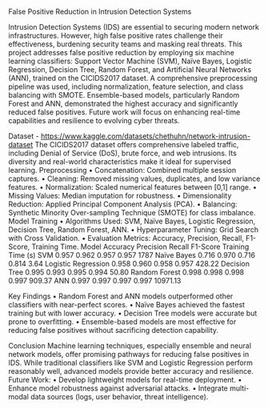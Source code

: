 False Positive Reduction in Intrusion Detection Systems

Intrusion Detection Systems (IDS) are essential to securing modern network infrastructures. However, high false positive rates challenge their effectiveness, burdening security teams and masking real threats. This project addresses false positive reduction by employing six machine learning classifiers: Support Vector Machine (SVM), Naïve Bayes, Logistic Regression, Decision Tree, Random Forest, and Artificial Neural Networks (ANN), trained on the CICIDS2017 dataset. A comprehensive preprocessing pipeline was used, including normalization, feature selection, and class balancing with SMOTE. Ensemble-based models, particularly Random Forest and ANN, demonstrated the highest accuracy and significantly reduced false positives. Future work will focus on enhancing real-time capabilities and resilience to evolving cyber threats.

Dataset - https://www.kaggle.com/datasets/chethuhn/network-intrusion-dataset
The CICIDS2017 dataset offers comprehensive labeled traffic, including Denial of Service (DoS), brute force, and web intrusions. Its diversity and real-world characteristics make it ideal for supervised learning.
Preprocessing
•	Concatenation: Combined multiple session captures.
•	Cleaning: Removed missing values, duplicates, and low variance features.
•	Normalization: Scaled numerical features between [0,1] range.
•	Missing Values: Median imputation for robustness.
•	Dimensionality Reduction: Applied Principal Component Analysis (PCA).
•	Balancing: Synthetic Minority Over-sampling Technique (SMOTE) for class imbalance.
Model Training
•	Algorithms Used: SVM, Naïve Bayes, Logistic Regression, Decision Tree, Random Forest, ANN.
•	Hyperparameter Tuning: Grid Search with Cross Validation.
•	Evaluation Metrics: Accuracy, Precision, Recall, F1-Score, Training Time.
Model	Accuracy	Precision	Recall	F1-Score	Training Time (s)
SVM	0.957	0.962	0.957	0.957	1787
Naïve Bayes	0.716	0.970	0.716	0.814	3.64
Logistic Regression	0.958	0.960	0.958	0.957	428.22
Decision Tree	0.995	0.993	0.995	0.994	50.80
Random Forest	0.998	0.998	0.998	0.997	909.37
ANN	0.997	0.997	0.997	0.997	10971.13

Key Findings
•	Random Forest and ANN models outperformed other classifiers with near-perfect scores.
•	Naïve Bayes achieved the fastest training but with lower accuracy.
•	Decision Tree models were accurate but prone to overfitting.
•	Ensemble-based models are most effective for reducing false positives without sacrificing detection capability.

Conclusion
Machine learning techniques, especially ensemble and neural network models, offer promising pathways for reducing false positives in IDS. While traditional classifiers like SVM and Logistic Regression perform reasonably well, advanced models provide better accuracy and resilience.
Future Work:
•	Develop lightweight models for real-time deployment.
•	Enhance model robustness against adversarial attacks.
•	Integrate multi-modal data sources (logs, user behavior, threat intelligence).

